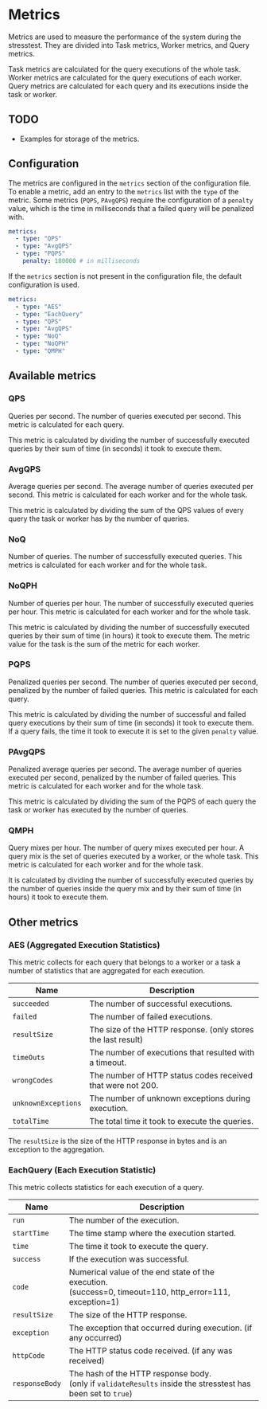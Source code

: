 # Metrics

Metrics are used to measure the performance of the system during the stresstest.
They are divided into Task metrics, Worker metrics, and Query metrics.

Task metrics are calculated for the query executions of the whole task.
Worker metrics are calculated for the query executions of each worker.
Query metrics are calculated for each query and its executions inside the task or worker.

## TODO
- Examples for storage of the metrics.

## Configuration

The metrics are configured in the `metrics` section of the configuration file.
To enable a metric, add an entry to the `metrics` list with the `type` of the metric.
Some metrics (`PQPS`, `PAvgQPS`) require the configuration of a `penalty` value,
which is the time in milliseconds that a failed query will be penalized with.

```yaml
metrics:
  - type: "QPS"
  - type: "AvgQPS"
  - type: "PQPS"
    penalty: 180000 # in milliseconds
```

If the `metrics` section is not present in the configuration file, the default configuration is used.

```yaml
metrics:
  - type: "AES"
  - type: "EachQuery"
  - type: "QPS"
  - type: "AvgQPS"
  - type: "NoQ"
  - type: "NoQPH"
  - type: "QMPH"
```

## Available metrics

### QPS
Queries per second.
The number of queries executed per second.
This metric is calculated for each query.

This metric is calculated by dividing the number of successfully executed queries 
by their sum of time (in seconds) it took to execute them.

### AvgQPS
Average queries per second. 
The average number of queries executed per second.
This metric is calculated for each worker and for the whole task.

This metric is calculated by dividing the sum of the QPS values of every query the task or worker 
has by the number of queries.

### NoQ
Number of queries.
The number of successfully executed queries.
This metrics is calculated for each worker and for the whole task.

### NoQPH
Number of queries per hour.
The number of successfully executed queries per hour.
This metric is calculated for each worker and for the whole task.

This metric is calculated by dividing the number of successfully executed queries
by their sum of time (in hours) it took to execute them.
The metric value for the task is the sum of the metric for each worker.

### PQPS
Penalized queries per second.
The number of queries executed per second, penalized by the number of failed queries.
This metric is calculated for each query.

This metric is calculated by dividing the number of successful and failed query executions 
by their sum of time (in seconds) it took to execute them. 
If a query fails, the time it took to execute it is set to the given `penalty` value.

### PAvgQPS
Penalized average queries per second.
The average number of queries executed per second, penalized by the number of failed queries.
This metric is calculated for each worker and for the whole task.

This metric is calculated by dividing the sum of the PQPS of each query the task or worker
has executed by the number of queries.

### QMPH
Query mixes per hour.
The number of query mixes executed per hour.
A query mix is the set of queries executed by a worker, or the whole task.
This metric is calculated for each worker and for the whole task.

It is calculated by dividing the number of successfully executed queries by the number of queries inside the query mix
and by their sum of time (in hours) it took to execute them.

## Other metrics

### AES (Aggregated Execution Statistics)
This metric collects for each query that belongs to a worker or a task a number of statistics
that are aggregated for each execution.

| Name                | Description                                                  |
|---------------------|--------------------------------------------------------------|
| `succeeded`         | The number of successful executions.                         |
| `failed`            | The number of failed executions.                             |
| `resultSize`        | The size of the HTTP response. (only stores the last result) |
| `timeOuts`          | The number of executions that resulted with a timeout.       |
| `wrongCodes`        | The number of HTTP status codes received that were not 200.  |
| `unknownExceptions` | The number of unknown exceptions during execution.           |
| `totalTime`         | The total time it took to execute the queries.               |

The `resultSize` is the size of the HTTP response in bytes and is an exception to the aggregation.

### EachQuery (Each Execution Statistic)
This metric collects statistics for each execution of a query. 

| Name           | Description                                                                                                       |
|----------------|-------------------------------------------------------------------------------------------------------------------|
| `run`          | The number of the execution.                                                                                      |
| `startTime`    | The time stamp where the execution started.                                                                       |
| `time`         | The time it took to execute the query.                                                                            |
| `success`      | If the execution was successful.                                                                                  |
| `code`         | Numerical value of the end state of the execution.<br/> (success=0, timeout=110, http_error=111, exception=1)     |
| `resultSize`   | The size of the HTTP response.                                                                                    |
| `exception`    | The exception that occurred during execution. (if any occurred)                                                   |
| `httpCode`     | The HTTP status code received. (if any was received)                                                              |
| `responseBody` | The hash of the HTTP response body. <br/>(only if `validateResults` inside the stresstest has been set to `true`) |
